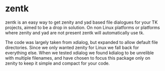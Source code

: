 # zentk
zentk is an easy way to get zenity and yad based file dialogues for your TK projects, aimed to be a drop in solution.
On non Linux platforms or platforms where zenity and yad are not present zentk will automatically use tk.

The code was largely taken from xdialog, but expanded to allow default file directories.
Since we only wanted zenity for Linux we fall back for everything else.
When we tested xdialog we found kdialog to be unrelible with multiple filenames, and have chosen to focus this package only on zenity to keep it simple and compact for your code.
